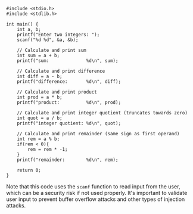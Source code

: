 ```
#include <stdio.h>
#include <stdlib.h>

int main() {
    int a, b;
    printf("Enter two integers: ");
    scanf("%d %d", &a, &b);

    // Calculate and print sum
    int sum = a + b;
    printf("sum:              %d\n", sum);

    // Calculate and print difference
    int diff = a - b;
    printf("difference:       %d\n", diff);

    // Calculate and print product
    int prod = a * b;
    printf("product:          %d\n", prod);

    // Calculate and print integer quotient (truncates towards zero)
    int quot = a / b;
    printf("integer quotient: %d\n", quot);

    // Calculate and print remainder (same sign as first operand)
    int rem = a % b;
    if(rem < 0){
        rem = rem * -1;
    }
    printf("remainder:        %d\n", rem);

    return 0;
}
```
Note that this code uses the `scanf` function to read input from the user, which can be a security risk if not used properly. It's important to validate user input to prevent buffer overflow attacks and other types of injection attacks.
